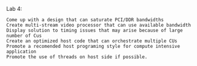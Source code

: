
Lab 4:

    Come up with a design that can saturate PCI/DDR bandwidths
    Create multi-stream video processor that can use available bandwidth
    Display solution to timing issues that may arise because of large number of Cus
    Create an optimized host code that can orchestrate multiple CUs
    Promote a recomended host programing style for compute intensive application
    Promote the use of threads on host side if possible.


 
 
 
 